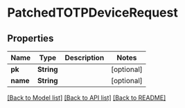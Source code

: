 # PatchedTOTPDeviceRequest

## Properties
Name | Type | Description | Notes
------------ | ------------- | ------------- | -------------
**pk** | **String** |  | [optional] 
**name** | **String** |  | [optional] 

[[Back to Model list]](../README.md#documentation-for-models) [[Back to API list]](../README.md#documentation-for-api-endpoints) [[Back to README]](../README.md)


